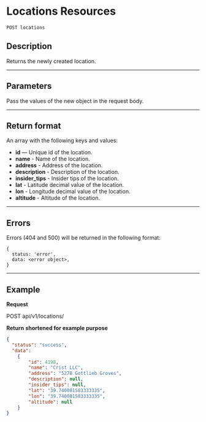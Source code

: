 # Locations Resources

    POST locations

## Description
Returns the newly created location.

***

## Parameters

Pass the values of the new object in the request body.

***

## Return format
An array with the following keys and values:

- **id** — Unique id of the location.
- **name** - Name of the location.
- **address** - Address of the location.
- **description** - Description of the location.
- **insider_tips** - Insider tips of the location.
- **lat** - Latitude decimal value of the location.
- **lon** - Longitude decimal value of the location.
- **altitude** - Altitude of the location.

***

## Errors
Errors (404 and 500) will be returned in the following format:
```
{
  status: 'error',
  data: <error object>,
}
```

***

## Example
**Request**

   POST api/v1/locations/

**Return** __shortened for example purpose__
``` json
{
  "status": "success",
  "data":
    {
        "id": 4198,
        "name": "Crist LLC",
        "address": "5278 Gottlieb Groves",
        "description": null,
        "insider_tips": null,
        "lat": "39.740081583333335",
        "lon": "39.740081583333335",
        "altitude": null
    }
}
```
